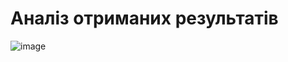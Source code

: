 # Аналіз отриманих результатів

![image](https://github.com/zerorchik/CV_6_labs/assets/103893849/0d860d57-a2b0-45c9-a6ed-4167fdc5f2f8)
